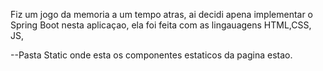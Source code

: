 Fiz um jogo da memoria a um tempo atras, ai decidi apena implementar o Spring Boot nesta aplicaçao, ela foi feita com as lingauagens HTML,CSS, JS,

--Pasta Static onde esta os componentes estaticos da pagina estao.